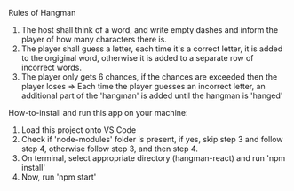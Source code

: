 Rules of Hangman

1. The host shall think of a word, and write empty dashes and inform the player of how many characters there is.
2. The player shall guess a letter, each time it's a correct letter, it is added to the orgiginal word, otherwise it is added to a separate row of incorrect words.
3. The player only gets 6 chances, if the chances are exceeded then the player loses => Each time the player guesses an incorrect letter, an additional part of the 'hangman' is added until the hangman is 'hanged'

How-to-install and run this app on your machine:
1. Load this project onto VS Code
2. Check if 'node-modules' folder is present, if yes, skip step 3 and follow step 4, otherwise follow step 3, and then step 4.
3. On terminal, select appropriate directory (hangman-react) and run 'npm install'
4. Now, run 'npm start'